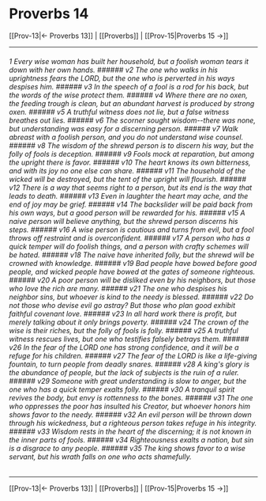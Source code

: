 # Proverbs 14

[[Prov-13|← Proverbs 13]] | [[Proverbs]] | [[Prov-15|Proverbs 15 →]]
***

###### 1 Every wise woman has built her household, but a foolish woman tears it down with her own hands. ###### v2 The one who walks in his uprightness fears the LORD, but the one who is perverted in his ways despises him. ###### v3 In the speech of a fool is a rod for his back, but the words of the wise protect them. ###### v4 Where there are no oxen, the feeding trough is clean, but an abundant harvest is produced by strong oxen. ###### v5 A truthful witness does not lie, but a false witness breathes out lies. ###### v6 The scorner sought wisdom--there was none, but understanding was easy for a discerning person. ###### v7 Walk abreast with a foolish person, and you do not understand wise counsel. ###### v8 The wisdom of the shrewd person is to discern his way, but the folly of fools is deception. ###### v9 Fools mock at reparation, but among the upright there is favor. ###### v10 The heart knows its own bitterness, and with its joy no one else can share. ###### v11 The household of the wicked will be destroyed, but the tent of the upright will flourish. ###### v12 There is a way that seems right to a person, but its end is the way that leads to death. ###### v13 Even in laughter the heart may ache, and the end of joy may be grief. ###### v14 The backslider will be paid back from his own ways, but a good person will be rewarded for his. ###### v15 A naive person will believe anything, but the shrewd person discerns his steps. ###### v16 A wise person is cautious and turns from evil, but a fool throws off restraint and is overconfident. ###### v17 A person who has a quick temper will do foolish things, and a person with crafty schemes will be hated. ###### v18 The naive have inherited folly, but the shrewd will be crowned with knowledge. ###### v19 Bad people have bowed before good people, and wicked people have bowed at the gates of someone righteous. ###### v20 A poor person will be disliked even by his neighbors, but those who love the rich are many. ###### v21 The one who despises his neighbor sins, but whoever is kind to the needy is blessed. ###### v22 Do not those who devise evil go astray? But those who plan good exhibit faithful covenant love. ###### v23 In all hard work there is profit, but merely talking about it only brings poverty. ###### v24 The crown of the wise is their riches, but the folly of fools is folly. ###### v25 A truthful witness rescues lives, but one who testifies falsely betrays them. ###### v26 In the fear of the LORD one has strong confidence, and it will be a refuge for his children. ###### v27 The fear of the LORD is like a life-giving fountain, to turn people from deadly snares. ###### v28 A king's glory is the abundance of people, but the lack of subjects is the ruin of a ruler. ###### v29 Someone with great understanding is slow to anger, but the one who has a quick temper exalts folly. ###### v30 A tranquil spirit revives the body, but envy is rottenness to the bones. ###### v31 The one who oppresses the poor has insulted his Creator, but whoever honors him shows favor to the needy. ###### v32 An evil person will be thrown down through his wickedness, but a righteous person takes refuge in his integrity. ###### v33 Wisdom rests in the heart of the discerning; it is not known in the inner parts of fools. ###### v34 Righteousness exalts a nation, but sin is a disgrace to any people. ###### v35 The king shows favor to a wise servant, but his wrath falls on one who acts shamefully.

***
[[Prov-13|← Proverbs 13]] | [[Proverbs]] | [[Prov-15|Proverbs 15 →]]
